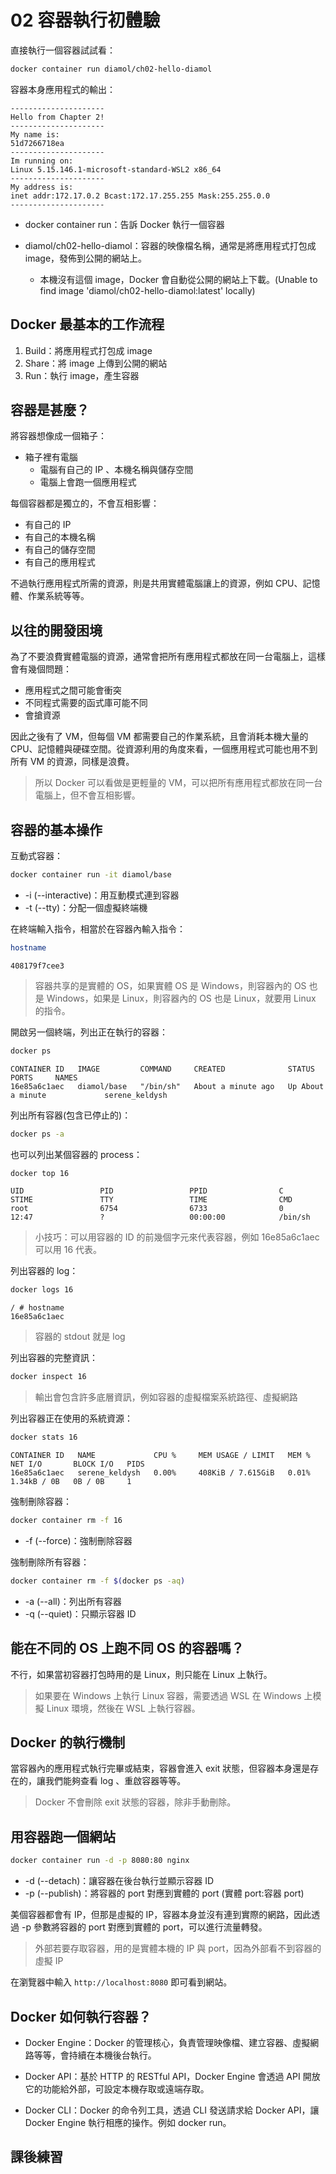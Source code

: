 # 02 容器執行初體驗

直接執行一個容器試試看：
```bash
docker container run diamol/ch02-hello-diamol
```
容器本身應用程式的輸出：
```text
---------------------
Hello from Chapter 2!
---------------------
My name is:
51d7266718ea
---------------------
Im running on:
Linux 5.15.146.1-microsoft-standard-WSL2 x86_64
---------------------
My address is:
inet addr:172.17.0.2 Bcast:172.17.255.255 Mask:255.255.0.0
---------------------
```

* docker container run：告訴 Docker 執行一個容器

* diamol/ch02-hello-diamol：容器的映像檔名稱，通常是將應用程式打包成 image，發佈到公開的網站上。
  * 本機沒有這個 image，Docker 會自動從公開的網站上下載。(Unable to find image 'diamol/ch02-hello-diamol:latest' locally)

## Docker 最基本的工作流程

1. Build：將應用程式打包成 image
2. Share：將 image 上傳到公開的網站
3. Run：執行 image，產生容器

## 容器是甚麼？

將容器想像成一個箱子：
  * 箱子裡有電腦
    * 電腦有自己的 IP 、本機名稱與儲存空間
    * 電腦上會跑一個應用程式

每個容器都是獨立的，不會互相影響：
  * 有自己的 IP
  * 有自己的本機名稱
  * 有自己的儲存空間
  * 有自己的應用程式

不過執行應用程式所需的資源，則是共用實體電腦讓上的資源，例如 CPU、記憶體、作業系統等等。

## 以往的開發困境

為了不要浪費實體電腦的資源，通常會把所有應用程式都放在同一台電腦上，這樣會有幾個問題：
  * 應用程式之間可能會衝突
  * 不同程式需要的函式庫可能不同
  * 會搶資源

因此之後有了 VM，但每個 VM 都需要自己的作業系統，且會消耗本機大量的CPU、記憶體與硬碟空間。從資源利用的角度來看，一個應用程式可能也用不到所有 VM 的資源，同樣是浪費。

> 所以 Docker 可以看做是更輕量的 VM，可以把所有應用程式都放在同一台電腦上，但不會互相影響。

## 容器的基本操作

互動式容器：
```bash
docker container run -it diamol/base
```
* -i (--interactive)：用互動模式連到容器
* -t (--tty)：分配一個虛擬終端機

在終端輸入指令，相當於在容器內輸入指令：
```bash
hostname
```
```text
408179f7cee3
```
> 容器共享的是實體的 OS，如果實體 OS 是 Windows，則容器內的 OS 也是 Windows，如果是 Linux，則容器內的 OS 也是 Linux，就要用 Linux 的指令。

開啟另一個終端，列出正在執行的容器：
```bash
docker ps
```
```text
CONTAINER ID   IMAGE         COMMAND     CREATED              STATUS              PORTS     NAMES
16e85a6c1aec   diamol/base   "/bin/sh"   About a minute ago   Up About a minute             serene_keldysh
```

列出所有容器(包含已停止的)：
```bash
docker ps -a
```

也可以列出某個容器的 process：
```bash
docker top 16
```
```text
UID                 PID                 PPID                C                   STIME               TTY                 TIME                CMD
root                6754                6733                0                   12:47               ?                   00:00:00            /bin/sh
```
> 小技巧：可以用容器的 ID 的前幾個字元來代表容器，例如 16e85a6c1aec 可以用 16 代表。

列出容器的 log：
```bash
docker logs 16
```
```text
/ # hostname
16e85a6c1aec
```
> 容器的 stdout 就是 log

列出容器的完整資訊：
```bash
docker inspect 16
```
> 輸出會包含許多底層資訊，例如容器的虛擬檔案系統路徑、虛擬網路

列出容器正在使用的系統資源：
```bash
docker stats 16
```
```text
CONTAINER ID   NAME             CPU %     MEM USAGE / LIMIT   MEM %     NET I/O       BLOCK I/O   PIDS
16e85a6c1aec   serene_keldysh   0.00%     408KiB / 7.615GiB   0.01%     1.34kB / 0B   0B / 0B     1
```

強制刪除容器：
```bash
docker container rm -f 16
```
* -f (--force)：強制刪除容器

強制刪除所有容器：
```bash
docker container rm -f $(docker ps -aq)
```
* -a (--all)：列出所有容器
* -q (--quiet)：只顯示容器 ID

## 能在不同的 OS 上跑不同 OS 的容器嗎？

不行，如果當初容器打包時用的是 Linux，則只能在 Linux 上執行。

> 如果要在 Windows 上執行 Linux 容器，需要透過 WSL 在 Windows 上模擬 Linux 環境，然後在 WSL 上執行容器。

## Docker 的執行機制

當容器內的應用程式執行完畢或結束，容器會進入 exit 狀態，但容器本身還是存在的，讓我們能夠查看 log 、重啟容器等等。

> Docker 不會刪除 exit 狀態的容器，除非手動刪除。

## 用容器跑一個網站

```bash
docker container run -d -p 8080:80 nginx
```
* -d (--detach)：讓容器在後台執行並顯示容器 ID
* -p (--publish)：將容器的 port 對應到實體的 port (實體 port:容器 port)

美個容器都會有 IP，但那是虛擬的 IP，容器本身並沒有連到實際的網路，因此透過 -p 參數將容器的 port 對應到實體的 port，可以進行流量轉發。
> 外部若要存取容器，用的是實體本機的 IP 與 port，因為外部看不到容器的虛擬 IP

在瀏覽器中輸入 `http://localhost:8080` 即可看到網站。

## Docker 如何執行容器？

* Docker Engine：Docker 的管理核心，負責管理映像檔、建立容器、虛擬網路等等，會持續在本機後台執行。

* Docker API：基於 HTTP 的 RESTful API，Docker Engine 會透過 API 開放它的功能給外部，可設定本機存取或遠端存取。

* Docker CLI：Docker 的命令列工具，透過 CLI 發送請求給 Docker API，讓 Docker Engine 執行相應的操作。例如 docker run。

## 課後練習

